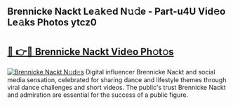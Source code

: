 ## Brennicke Nackt Le𝚊k𝚎d N𝚞𝚍e - Part-u4U Vid𝚎o Le𝚊ks Photos ytcz0

# <h2><a href="http://fb88gib.evod.top/?m=Brennicke+Nackt">🔗 👉🔴 Brennicke Nackt Vid𝚎o Ph𝚘t𝚘s</a></h2>

[![Brennicke Nackt N𝚞d𝚎s](https://i.imgur.com/8V9OHl7.gif)](http://fb88gib.evod.top/?m=Brennicke+Nackt)
Digital influencer Brennicke Nackt and social media sensation, celebrated for sharing dance and lifestyle themes through viral dance challenges and short videos. The public's trust Brennicke Nackt and admiration are essential for the success of a public figure. 
